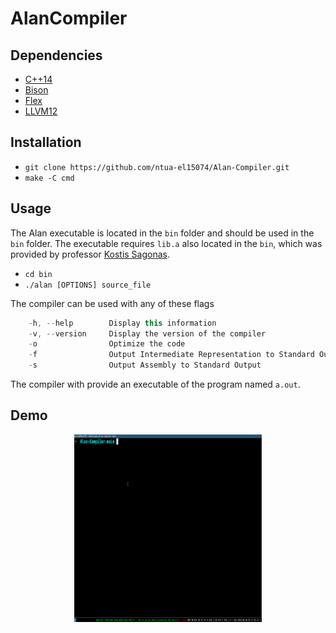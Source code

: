 # AlanCompiler

## Dependencies
* [C++14](https://www.cplusplus.com/)
* [Bison](https://www.gnu.org/software/bison/)
* [Flex](https://en.wikipedia.org/wiki/Flex_(lexical_analyser_generator))
* [LLVM12](https://llvm.org/)

## Installation 
* ```git clone https://github.com/ntua-el15074/Alan-Compiler.git```
* ```make -C cmd```

## Usage 
The Alan executable is located in the ```bin``` folder and should be used in the 
```bin``` folder. The executable requires ```lib.a``` also located in the ```bin```, 
which was provided by professor [Kostis Sagonas](https://github.com/kostis).

* ```cd bin```
* ```./alan [OPTIONS] source_file```

The compiler can be used with any of these flags
```c++
    -h, --help        Display this information
    -v, --version     Display the version of the compiler
    -o                Optimize the code
    -f                Output Intermediate Representation to Standard Output
    -s                Output Assembly to Standard Output
```

The compiler with provide an executable of the program named ```a.out```.

## Demo 
<div align="center">
    <img src="./assets/hello.gif" width="300" height="300" />
</div>

